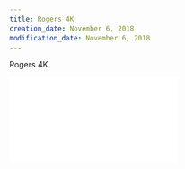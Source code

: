 ```yaml
---
title: Rogers 4K
creation_date: November 6, 2018
modification_date: November 6, 2018
---
```



Rogers 4K 



![Rogers-4K-0-Safari---Nov-6,-2018-at-1041-PM.pdf](attachments/Rogers-4K-0-Safari---Nov-6,-2018-at-1041-PM.pdf)